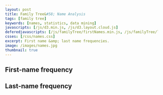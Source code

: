 ```yaml
---
layout: post
title: Family Tree&#58; Name Analysis
tags: [family tree]
keywords: [names, statistics, data mining]
javascripts: [/js/d3.min.js, /js/d3.layout.cloud.js]
deferedjavascripts: [/js/familyTree/firstNames.min.js, /js/familyTree/lastNames.min.js]
csses: [/css/names.css]
excerpt: First name &amp; last name frequencies.
image: /images/names.jpg
thumbnail: true
---
```


## First-name frequency

<div id="firstNamesCloud" class="namesCloud"></div>

## Last-name frequency

<div id="lastNamesCloud" class="namesCloud"></div>
